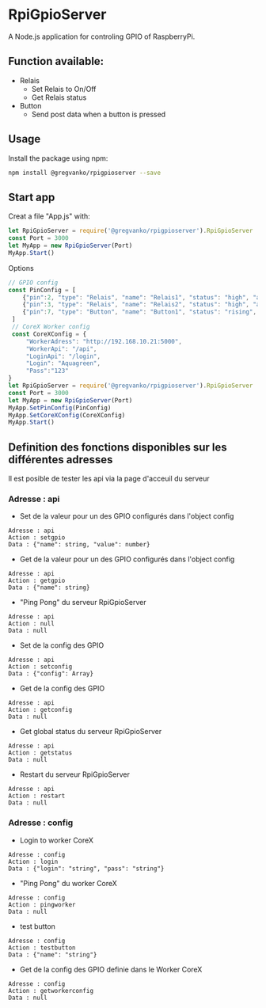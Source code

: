 # RpiGpioServer
A Node.js application for controling GPIO of RaspberryPi.

## Function available:
* Relais
    * Set Relais to On/Off
    * Get Relais status
* Button
    * Send post data when a button is pressed

## Usage
Install the package using npm:
```bash
npm install @gregvanko/rpigpioserver --save
```

## Start app
Creat a file "App.js" with:
```js
let RpiGpioServer = require('@gregvanko/rpigpioserver').RpiGpioServer
const Port = 3000
let MyApp = new RpiGpioServer(Port)
MyApp.Start()
```
Options
```js
// GPIO config
const PinConfig = [
    {"pin":2, "type": "Relais", "name": "Relais1", "status": "high", "activeLow" : true, "TimeOut": 10},
    {"pin":3, "type": "Relais", "name": "Relais2", "status": "high", "activeLow" : true, "TimeOut": 10},
    {"pin":7, "type": "Button", "name": "Button1", "status": "rising", "debounceTimeout" : 500}
 ]
 // CoreX Worker config
 const CoreXConfig = {
     "WorkerAdress": "http://192.168.10.21:5000",
     "WorkerApi": "/api",
     "LoginApi": "/login",
     "Login": "Aquagreen",
     "Pass":"123"
}
let RpiGpioServer = require('@gregvanko/rpigpioserver').RpiGpioServer
const Port = 3000
let MyApp = new RpiGpioServer(Port)
MyApp.SetPinConfig(PinConfig)
MyApp.SetCoreXConfig(CoreXConfig)
MyApp.Start()
```
## Definition des fonctions disponibles sur les différentes adresses
Il est posible de tester les api via la page d'acceuil du serveur
### Adresse : api
* Set de la valeur pour un des GPIO configurés dans l'object config
```
Adresse : api
Action : setgpio
Data : {"name": string, "value": number}
```

* Get de la valeur pour un des GPIO configurés dans l'object config
```
Adresse : api
Action : getgpio
Data : {"name": string}
```

* "Ping Pong" du serveur RpiGpioServer 
```
Adresse : api
Action : null
Data : null
```

* Set de la config des GPIO
```
Adresse : api
Action : setconfig
Data : {"config": Array}
```

* Get de la config des GPIO
```
Adresse : api
Action : getconfig
Data : null
```

* Get global status du serveur RpiGpioServer 
```
Adresse : api
Action : getstatus
Data : null
```

* Restart du serveur RpiGpioServer 
```
Adresse : api
Action : restart
Data : null
```

### Adresse : config
* Login to worker CoreX
```
Adresse : config
Action : login
Data : {"login": "string", "pass": "string"}
```

* "Ping Pong" du worker CoreX
```
Adresse : config
Action : pingworker
Data : null
```

* test button
```
Adresse : config
Action : testbutton
Data : {"name": "string"}
```

* Get de la config des GPIO definie dans le Worker CoreX
```
Adresse : config
Action : getworkerconfig
Data : null
```